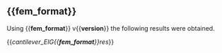 ## {{__fem_format__}}
Using {{__fem_format__}} v{{__version__}} the following results were obtained.


{{__cantilever_EIG_{{__fem_format__}}_res__}}
